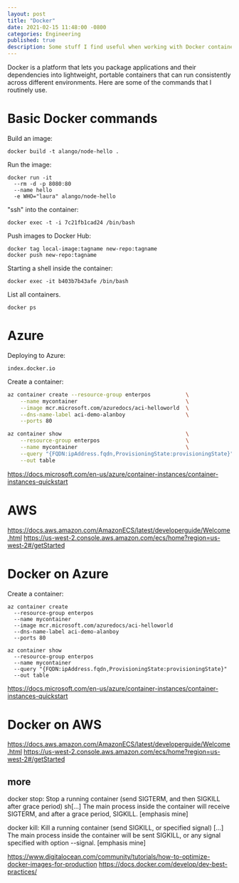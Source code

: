 ```yaml
---
layout: post
title: "Docker"
date: 2021-02-15 11:48:00 -0800
categories: Engineering
published: true
description: Some stuff I find useful when working with Docker containers
---
```


Docker is a platform that lets you package applications and their dependencies into lightweight, portable containers that can run consistently across different environments. Here are some of the commands that I routinely use.

# Basic Docker commands

Build an image:
```
docker build -t alango/node-hello .
```

Run the image:
```
docker run -it 
  --rm -d -p 8080:80 
  --name hello 
  -e WHO="laura" alango/node-hello
```

"ssh" into the container:
```
docker exec -t -i 7c21fb1cad24 /bin/bash
```

Push images to Docker Hub:
```
docker tag local-image:tagname new-repo:tagname
docker push new-repo:tagname
```

Starting a shell inside the container:

    docker exec -it b403b7b43afe /bin/bash

List all containers.

    docker ps

# Azure

Deploying to Azure:
```
index.docker.io
```

Create a container:
```bash
az container create --resource-group enterpos           \
    --name mycontainer                                  \
    --image mcr.microsoft.com/azuredocs/aci-helloworld  \
    --dns-name-label aci-demo-alanboy                   \
    --ports 80
```

```bash
az container show                                       \
    --resource-group enterpos                           \
    --name mycontainer                                  \
    --query "{FQDN:ipAddress.fqdn,ProvisioningState:provisioningState}" \
    --out table
```

https://docs.microsoft.com/en-us/azure/container-instances/container-instances-quickstart

# AWS
https://docs.aws.amazon.com/AmazonECS/latest/developerguide/Welcome.html
https://us-west-2.console.aws.amazon.com/ecs/home?region=us-west-2#/getStarted



# Docker on Azure
Create a container:
```
az container create 
  --resource-group enterpos 
  --name mycontainer 
  --image mcr.microsoft.com/azuredocs/aci-helloworld 
  --dns-name-label aci-demo-alanboy 
  --ports 80
```

```
az container show 
  --resource-group enterpos 
  --name mycontainer 
  --query "{FQDN:ipAddress.fqdn,ProvisioningState:provisioningState}" 
  --out table
```

https://docs.microsoft.com/en-us/azure/container-instances/container-instances-quickstart

# Docker on AWS
https://docs.aws.amazon.com/AmazonECS/latest/developerguide/Welcome.html
https://us-west-2.console.aws.amazon.com/ecs/home?region=us-west-2#/getStarted


## more
docker stop: Stop a running container (send SIGTERM, and then SIGKILL after grace period) sh[...] The main process inside the container will receive SIGTERM, and after a grace period, SIGKILL. [emphasis mine]

docker kill: Kill a running container (send SIGKILL, or specified signal) [...] The main process inside the container will be sent SIGKILL, or any signal specified with option --signal. [emphasis mine]

https://www.digitalocean.com/community/tutorials/how-to-optimize-docker-images-for-production
https://docs.docker.com/develop/dev-best-practices/
